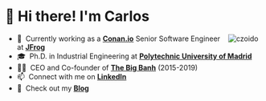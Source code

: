 <h1 align="left"> 👋 Hi there! I'm Carlos</h1>

<a>
  <img src="http://github-profile-summary-cards.vercel.app/api/cards/stats?username=czoido&theme=default" alt="czoido" align="right" />
</a>

- 🔭 &nbsp;Currently working as a **[Conan.io]** Senior Software Engineer at **[JFrog]**
- 🎓 &nbsp;Ph.D. in Industrial Engineering at **[Polytechnic University of Madrid]**
- 👨‍🍳 &nbsp;CEO and Co-founder of **[The Big Banh]** (2015-2019)
- 📫 &nbsp;Connect with me on **[LinkedIn]**
- 📝 &nbsp;Check out my **[Blog]**

<!-- links -->

[Conan.io]: https://github.com/conan-io "Conan Github Home"
[JFrog]: https://jfrog.com/ "JFrog Home"
[Polytechnic University of Madrid]: https://www.upm.es/ "Polytechnic University of Madrid Home"
[The Big Banh]: http://www.thebigbanh.com/ "The Big Banh"
[LinkedIn]: https://www.linkedin.com/in/czoido/ "Carlos Zoido LinkedIn"
[Blog]: https://czoido.github.io/ "Carlos Zoido Blog"
